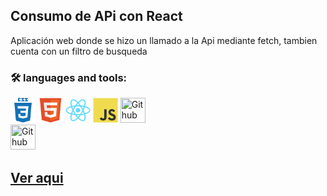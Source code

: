 <h2>Consumo de APi con React</h2>

Aplicación web donde se hizo un llamado a la Api mediante fetch, tambien cuenta con un filtro de busqueda 


### :hammer_and_wrench: languages and tools:

<div>
  <img src="https://github.com/devicons/devicon/blob/master/icons/css3/css3-plain-wordmark.svg" title="CSS3" alt="CSS" width="40" height= "40"/> 
  <img src="https://github.com/devicons/devicon/blob/master/icons/html5/html5-original.svg" title="HTML5" alt="HTML" width="40" height="40 "/> 
   <img src="https://github.com/devicons/devicon/blob/master/icons/react/react-original.svg" title="REACT" alt="REACT" width="40" height="40 "/> 
  <img src="https://github.com/devicons/devicon/blob/master/icons/javascript/javascript-original.svg" title="JavaScript" alt="JavaScript" width="40" height="40 "/> 
 <img src="https://www.freeiconspng.com/uploads/github-icon-1.png" title="Github" **alt="Github" width="40" height="40"/>
</div>

<div>
<img src="https://www.freeiconspng.com/uploads/github-icon-1.png" title="Github" **alt="Github" width="40" height="40"/>
</div>


## [Ver aqui](https://consumode-api.vercel.app/)
